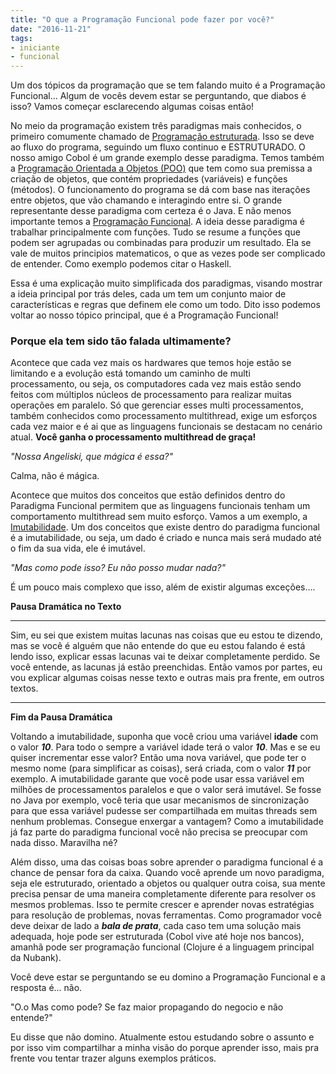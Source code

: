 ```yaml
---
title: "O que a Programação Funcional pode fazer por você?"
date: "2016-11-21"
tags: 
- iniciante
- funcional
---
```


Um dos tópicos da programação que se tem falando muito é a Programação Funcional... Algum de vocês devem estar se perguntando, que diabos é isso? Vamos começar esclarecendo algumas coisas então!

No meio da programação existem três paradigmas mais conhecidos, o primeiro comumente chamado de [Programação estruturada](http://www.fisica.ufjf.br/~sjfsato/fiscomp1/node23.html). Isso se deve ao fluxo do programa, seguindo um fluxo continuo e ESTRUTURADO. O nosso amigo Cobol é um grande exemplo desse paradigma. Temos também a [Programação Orientada a Objetos (POO)](http://www.ufjf.br/peteletrica/files/2012/10/Curso-Orienta%C3%A7%C3%A3o-a-objetos.pdf) que tem como sua premissa a criação de objetos, que contém propriedades (variáveis) e funções (métodos). O funcionamento do programa se dá com base nas iterações entre objetos, que vão chamando e interagindo entre si. O grande representante desse paradigma com certeza é o Java. E não menos importante temos a [Programação Funcional](http://www2.ic.uff.br/~bazilio/cursos/lp/material/ProgFuncional.pdf). A ideia desse paradigma é trabalhar principalmente com funções. Tudo se resume a funções que podem ser agrupadas ou combinadas para produzir um resultado. Ela se vale de muitos principios matematicos, o que as vezes pode ser complicado de entender. Como exemplo podemos citar o Haskell.

Essa é uma explicação muito simplificada dos paradigmas, visando mostrar a ideia principal por trás deles, cada um tem um conjunto maior de características e regras que definem ele como um todo. Dito isso podemos voltar ao nosso tópico principal, que é a Programação Funcional!

### **Porque ela tem sido tão falada ultimamente?**

Acontece que cada vez mais os hardwares que temos hoje estão se limitando e a evolução está tomando um caminho de multi processamento, ou seja, os computadores cada vez mais estão sendo feitos com múltiplos núcleos de processamento para realizar muitas operações em paralelo. Só que gerenciar esses multi processamentos, também conhecidos como processamento multithread, exige um esforços cada vez maior e é ai que as linguagens funcionais se destacam no cenário atual. **Você ganha o processamento multithread de graça!**

_"Nossa Angeliski, que mágica é essa?"_

Calma, não é mágica.

Acontece que muitos dos conceitos que estão definidos dentro do Paradigma Funcional permitem que as linguagens funcionais tenham um comportamento multithread sem muito esforço. Vamos a um exemplo, a [Imutabilidade](http://www.ibm.com/developerworks/library/j-ft4/). Um dos conceitos que existe dentro do paradigma funcional é a imutabilidade, ou seja, um dado é criado e nunca mais será mudado até o fim da sua vida, ele é imutável.

_"Mas como pode isso? Eu não posso mudar nada?"_

É um pouco mais complexo que isso, além de existir algumas exceções....

**Pausa Dramática no Texto**

* * *

Sim, eu sei que existem muitas lacunas nas coisas que eu estou te dizendo, mas se você é alguém que não entende do que eu estou falando é está lendo isso, explicar essas lacunas vai te deixar completamente perdido. Se você entende, as lacunas já estão preenchidas. Então vamos por partes, eu vou explicar algumas coisas nesse texto e outras mais pra frente, em outros textos.

* * *

**Fim da Pausa Dramática**

Voltando a imutabilidade, suponha que você criou uma variável **idade** com o valor _**10**_. Para todo o sempre a variável idade terá o valor _**10**_. Mas e se eu quiser incrementar esse valor? Então uma nova variável, que pode ter o mesmo nome (para simplificar as coisas), será criada, com o valor _**11**_ por exemplo. A imutabilidade garante que você pode usar essa variável em milhões de processamentos paralelos e que o valor será imutável. Se fosse no Java por exemplo, você teria que usar mecanismos de sincronização para que essa variável pudesse ser compartilhada em muitas threads sem nenhum problemas. Consegue enxergar a vantagem? Como a imutabilidade já faz parte do paradigma funcional você não precisa se preocupar com nada disso. Maravilha né?

Além disso, uma das coisas boas sobre aprender o paradigma funcional é a chance de pensar fora da caixa. Quando você aprende um novo paradigma, seja ele estruturado, orientado a objetos ou qualquer outra coisa, sua mente precisa pensar de uma maneira completamente diferente para resolver os mesmos problemas. Isso te permite crescer e aprender novas estratégias para resolução de problemas, novas ferramentas. Como programador você deve deixar de lado a _**bala de prata**_, cada caso tem uma solução mais adequada, hoje pode ser estruturada (Cobol vive até hoje nos bancos), amanhã pode ser programação funcional (Clojure é a linguagem principal da Nubank).

Você deve estar se perguntando se eu domino a Programação Funcional e a resposta é... não.

"O.o Mas como pode? Se faz maior propagando do negocio e não entende?"

Eu disse que não domino. Atualmente estou estudando sobre o assunto e por isso vim compartilhar a minha visão do porque aprender isso, mais pra frente vou tentar trazer alguns exemplos práticos.

<Signature />